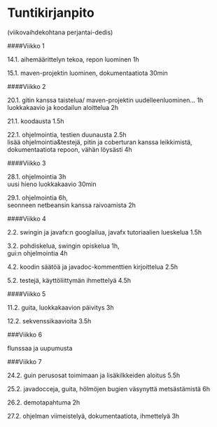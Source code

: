 # Tuntikirjanpito

(viikovaihdekohtana perjantai-dedis)

####Viikko 1 

14.1. aihemäärittelyn tekoa, repon luominen 1h

15.1. maven-projektin luominen, dokumentaatiota 30min

####Viikko 2

20.1. gitin kanssa taistelua/ maven-projektin uudelleenluominen... 1h		
	luokkakaavio ja koodailun aloittelua 2h

21.1. koodausta 1.5h

22.1. ohjelmointia, testien duunausta 2.5h		
	lisää ohjelmointia&testejä, pitin ja coberturan kanssa leikkimistä, dokumentaatiota repoon, vähän löysästi 4h
    

####Viikko 3

28.1. ohjelmointia 3h		
	uusi hieno luokkakaavio 30min
        
29.1. ohjelmointia 6h,		
	seonneen netbeansin kanssa raivoamista 2h

####Viikko 4

2.2. swingin ja javafx:n googlailua, javafx tutoriaalien lueskelua 1.5h

3.2. pohdiskelua, swingin opiskelua 1h,		
	gui:n ohjelmointia 4h

4.2. koodin säätöä ja javadoc-kommenttien kirjoittelua 2.5h

5.2. testejä, käyttöliittymän ihmettelyä 4.5h

####Viikko 5

11.2. guita, luokkakaavion päivitys 3h

12.2. sekvenssikaavioita 3.5h

###Viikko 6

flunssaa ja uupumusta

###Viikko 7

24.2. guin perusosat toimimaan ja lisäkilkkeiden aloitus 5.5h

25.2. javadocceja, guita, hölmöjen bugien väsynyttä metsästämistä 6h

26.2. demotapahtuma 2h

27.2. ohjelman viimeistelyä, dokumentaatiota, ihmettelyä 3h
